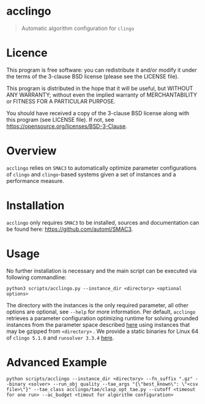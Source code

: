 # acclingo

> Automatic algorithm configuration for `clingo`

# Licence

This program is free software: you can redistribute it and/or modify it under the terms of the 3-clause BSD license (please see the LICENSE file).

This program is distributed in the hope that it will be useful, but WITHOUT ANY WARRANTY; without even the implied warranty of MERCHANTABILITY or FITNESS FOR A PARTICULAR PURPOSE.

You should have received a copy of the 3-clause BSD license along with this program (see LICENSE file). If not, see https://opensource.org/licenses/BSD-3-Clause.

# Overview

`acclingo` relies on `SMAC3` to automatically optimize parameter configurations of `clingo` and `clingo`-based systems given a set of instances and a performance measure.

# Installation

`acclingo` only requires `SMAC3` to be installed, sources and documentation can be found here: https://github.com/automl/SMAC3. 

# Usage

No further installation is necessary and the main script can be executed via following commandline:
```
python3 scripts/acclingo.py --instance_dir <directory> <optional options>
```
The directory with the instances is the only required parameter, all other options are optional, see `--help` for more information.
Per default, `acclingo` retrieves a parameter configuration optimizing runtime for solving grounded instances from the parameter space described [here](pcs/params.pcs) using instances that may be gzipped from `<directory>` .
We provide a static binaries for Linux 64 of `clingo 5.1.0` and `runsolver 3.3.4` [here](binaries/).

# Advanced Example
```
python scripts/acclingo --instance_dir <directory> --fn_suffix ".gz" --binary <solver> --run_obj quality --tae_args "{\"best_known\": \"<csv file>\"}" --tae_class acclingo/tae/clasp_opt_tae.py --cutoff <timeout for one run> --ac_budget <timout for algorithm configuration>
```




